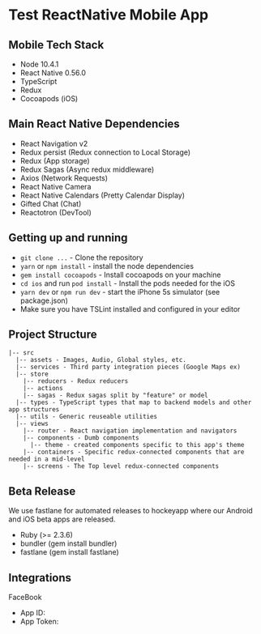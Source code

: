 # Test ReactNative Mobile App

## Mobile Tech Stack
- Node 10.4.1
- React Native 0.56.0
- TypeScript
- Redux
- Cocoapods (iOS)

## Main React Native Dependencies
- React Navigation v2
- Redux persist (Redux connection to Local Storage)
- Redux (App storage)
- Redux Sagas (Async redux middleware)
- Axios (Network Requests)
- React Native Camera
- React Native Calendars (Pretty Calendar Display)
- Gifted Chat (Chat)
- Reactotron (DevTool)


## Getting up and running
- `git clone ...` - Clone the repository
- `yarn` or `npm install` - install the node dependencies
- `gem install cocoapods` - Install cocoapods on your machine
- `cd ios` and run `pod install` - Install the pods needed for the iOS
- `yarn dev` or `npm run dev` - start the iPhone 5s simulator (see package.json)
- Make sure you have TSLint installed and configured in your editor

## Project Structure

```
|-- src
  |-- assets - Images, Audio, Global styles, etc.
  |-- services - Third party integration pieces (Google Maps ex)
  |-- store
    |-- reducers - Redux reducers
    |-- actions
    |-- sagas - Redux sagas split by "feature" or model
  |-- types - TypeScript types that map to backend models and other app structures
  |-- utils - Generic reuseable utilities
  |-- views
    |-- router - React navigation implementation and navigators
    |-- components - Dumb components
      |-- theme - created components specific to this app's theme
    |-- containers - Specific redux-connected components that are needed in a mid-level
    |-- screens - The Top level redux-connected components
```



## Beta Release
We use fastlane for automated releases to hockeyapp where our Android and iOS beta apps are released.

- Ruby (>= 2.3.6)
- bundler (gem install bundler)
- fastlane (gem install fastlane)

## Integrations

FaceBook
- App ID: 
- App Token: 


